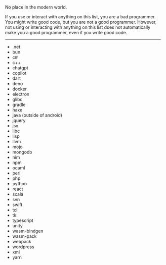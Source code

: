 No place in the modern world.

If you use or interact with anything on this list, you are a bad programmer. You might write good code, but you are not a good programmer. However, not using or interacting with anything on this list does not automatically make you a good programmer, even if you write good code.

---

* .net
* bun
* c#
* c++
* chatgpt
* copilot
* dart
* deno
* docker
* electron
* glibc
* gradle
* haxe
* java (outside of android)
* jquery
* jsx
* libc
* lisp
* llvm
* mojo
* mongodb
* nim
* npm
* ocaml
* perl
* php
* python
* react
* scala
* svn
* swift
* tcl
* tk
* typescript
* unity
* wasm-bindgen
* wasm-pack
* webpack
* wordpress
* xml
* yarn
